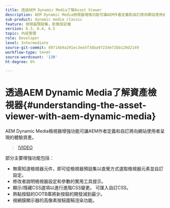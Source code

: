 ```yaml
---
title: 透過AEM Dynamic Media了解Asset Viewer
description: AEM Dynamic Media檢視器增強功能可讓AEM作者定義和自訂將向網站使用者呈現的體驗資產。
sub-product: dynamic media classic
feature: 檢視器預設集，影像設定檔
version: 6.3, 6.4, 6.5
topic: 內容管理
role: Developer
level: Intermediate
source-git-commit: d9714b9a291ec3ee5f3dba9723de72bb120d2149
workflow-type: tm+mt
source-wordcount: '130'
ht-degree: 0%

---
```



# 透過AEM Dynamic Media了解資產檢視器{#understanding-the-asset-viewer-with-aem-dynamic-media}

AEM Dynamic Media檢視器增強功能可讓AEM作者定義和自訂將向網站使用者呈現的體驗資產。

>[!VIDEO](https://video.tv.adobe.com/v/17783/?quality=9&learn=on)

部分主要增強功能包括：

* 無需知道檢視器元件，即可從檢視器預設集以直覺方式選取檢視器元素並自訂設定。
* 修改者說明檢視器設定和參數的實用工具提示。
* 顯示/隱藏CSS選項以進行進階CSS變更。 可匯入自訂CSS。
* 熱點按鈕的OOTB庫將新按鈕的開發減到最少。
* 視網膜顯示器的高像素按鈕圖稿渲染功能。